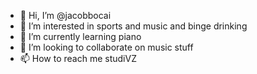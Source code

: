 - 👋 Hi, I’m @jacobbocai
- 👀 I’m interested in sports and music and binge drinking
- 🌱 I’m currently learning piano
- 💞️ I’m looking to collaborate on music stuff
- 📫 How to reach me studiVZ

<!---
jacobbocai/jacobbocai is a ✨ special ✨ repository because its `README.md` (this file) appears on your GitHub profile.
You can click the Preview link to take a look at your changes.
--->
